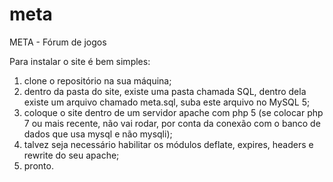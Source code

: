 # meta
META - Fórum de jogos

Para instalar o site é bem simples:

1) clone o repositório na sua máquina;
2) dentro da pasta do site, existe uma pasta chamada SQL, dentro dela existe um arquivo chamado meta.sql, suba este arquivo no MySQL 5;
3) coloque o site dentro de um servidor apache com php 5 (se colocar php 7 ou mais recente, não vai rodar, por conta da conexão com o banco de dados que usa mysql e não mysqli);
4) talvez seja necessário habilitar os módulos deflate, expires, headers e rewrite do seu apache;
5) pronto.
